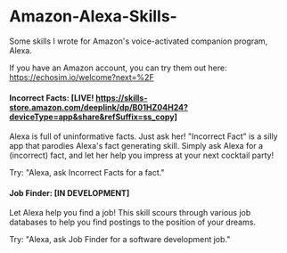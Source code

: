 # Amazon-Alexa-Skills-
Some skills I wrote for Amazon's voice-activated companion program, Alexa. 

If you have an Amazon account, you can try them out here: https://echosim.io/welcome?next=%2F 

#### Incorrect Facts: [LIVE! https://skills-store.amazon.com/deeplink/dp/B01HZ04H24?deviceType=app&share&refSuffix=ss_copy]

Alexa is full of uninformative facts. Just ask her! "Incorrect Fact" is a silly app that parodies Alexa's fact generating skill. Simply ask Alexa for a (incorrect) fact, and let her help you impress at your next cocktail party!

Try: "Alexa, ask Incorrect Facts for a fact."

#### Job Finder: [IN DEVELOPMENT]

Let Alexa help you find a job! This skill scours through various job databases to help you find postings to the position of your dreams.

Try: "Alexa, ask Job Finder for a software development job."

